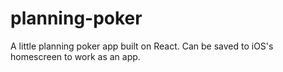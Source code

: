 # planning-poker
A little planning poker app built on React. Can be saved to iOS's homescreen to work as an app.
